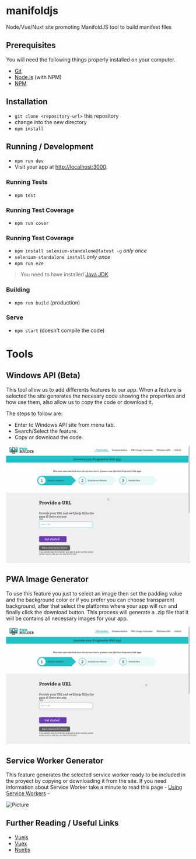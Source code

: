 # manifoldjs

Node/Vue/Nuxt site promoting ManifoldJS tool to build manifest files

## Prerequisites

You will need the following things properly installed on your computer.

* [Git](http://git-scm.com/)
* [Node.js](http://nodejs.org/) (with NPM)
* [NPM](http://npmjs.com/)

## Installation

* `git clone <repository-url>` this repository
* change into the new directory
* `npm install`

## Running / Development

* `npm run dev`
* Visit your app at [http://localhost:3000](http://localhost:3000).

### Running Tests

* `npm test`

### Running Test Coverage

* `npm run cover`

### Running Test Coverage

* `npm install selenium-standalone@latest -g` _only once_
* `selenium-standalone install` _only once_
* `npm run e2e`

> You need to have installed [Java JDK](http://www.oracle.com/technetwork/java/javase/downloads/index.html)

### Building

* `npm run build` (production)

### Serve

* `npm start` (doesn't compile the code)

# Tools

## Windows API (Beta)

This tool allow us to add differents features to our app. When a feature is selected the site generates the necesary code showing the properties and how use them, also allow us to copy the code or download it.

The steps to follow are:

* Enter to Windows API site from menu tab.
* Search/Select the feature.
* Copy or download the code.

![Picture](Readme-Files/WindowsApiReview.gif)



## PWA Image Generator

To use this feature you just to select an image then set the padding value and the background color or if you prefer you can choose transparent background, after that select the platforms where your app will run and finally click the download button. This process will generate a .zip file that it will be contains all necessary images for your app.

![Picture](Readme-Files/ImageGeneratorReview.gif)


## Service Worker Generator

This feature generates the selected service worker ready to be included in the proyect by copying or downloading it from the site. 
If you need information about Service Worker take a minute to read this page - [Using Service Workers](https://developer.mozilla.org/en-US/docs/Web/API/Service_Worker_API/Using_Service_Workers) -

![Picture](Readme-Files/ServiceWorkerReview.gif)


## Further Reading / Useful Links

* [Vuejs](https://vuejs.org/)
* [Vuex](https://vuex.vuejs.org/en/)
* [Nuxtjs](https://nuxtjs.org/)

